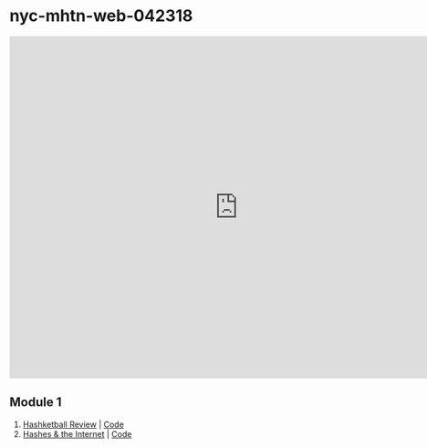 # nyc-mhtn-web-042318

<iframe src="https://calendar.google.com/calendar/embed?src=flatironschool.com_rrqnn8il9tucfjnim69um737u8%40group.calendar.google.com&ctz=America%2FNew_York" style="border: 0" width="800" height="600" frameborder="0" scrolling="no"></iframe>


## Module 1

1. [Hashketball Review](https://www.youtube.com/watch?v=hcEDeT05cxo) | [Code](https://github.com/learn-co-students/nyc-mhtn-web-042318/tree/master/01-hashketball-review)
2. [Hashes & the Internet](https://www.youtube.com/watch?v=Hpta5GoyNw8) | [Code](https://github.com/learn-co-students/nyc-mhtn-web-042318/tree/master/02-hashes-and-the-internet)
